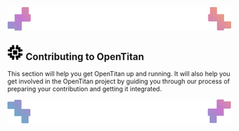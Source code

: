 ![Header image](../images/ottop.png)
## ![OpenTitan logo](../images/otlogo.png) Contributing to OpenTitan

This section will help you get OpenTitan up and running.
It will also help you get involved in the OpenTitan project by guiding you through our process of preparing your contribution and getting it integrated.

![Header image](../images/otbot.png)
